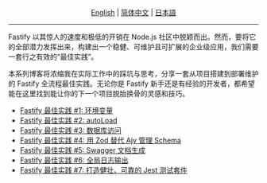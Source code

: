 <p align="center">
  <a href="README.md">English</a> |
  <a href="README.zh.md">简体中文</a> |
  <a href="README.ja.md">日本語</a>
</p>

---

Fastify 以其惊人的速度和极低的开销在 Node.js 社区中脱颖而出。然而，要将它的全部潜力发挥出来，构建出一个稳健、可维护且可扩展的企业级应用，我们需要一套行之有效的“最佳实践”。

本系列博客将浓缩我在实际工作中的踩坑与思考，分享一套从项目搭建到部署维护的 Fastify 全流程最佳实践。无论你是 Fastify 新手还是有经验的开发者，都希望能在这里找到能让你的下一个项目脱胎换骨的灵感和技巧。

- [Fastify 最佳实践 #1: 环境变量](https://blog.hushukang.com/zh/blog/0197aa81-a99c-7200-8540-08c70b697adb)
- [Fastify 最佳实践 #2: autoLoad](https://blog.hushukang.com/zh/blog/0197aa85-3c7d-71e0-a445-bbe27b820d4c)
- [Fastify 最佳实践 #3: 数据库访问](https://blog.hushukang.com/zh/blog/0197aa87-fcc8-73f9-8277-f7f838c5c9fd)
- [Fastify 最佳实践 #4: 用 Zod 替代 Ajv 管理 Schema](https://blog.hushukang.com/zh/blog/0197aa89-f483-70f9-ab07-9c48097e1188)
- [Fastify 最佳实践 #5: Swagger 文档生成](https://blog.hushukang.com/zh/blog/0197aa91-e1a6-7106-96af-3fde8ed01f96)
- [Fastify 最佳实践 #6: 全局日志输出](https://blog.hushukang.com/zh/blog/0197aa96-3985-7214-981f-0f11c05a11c6)
- [Fastify 最佳实践 #7: 打造健壮、可靠的 Jest 测试套件](https://blog.hushukang.com/zh/blog/0197aa98-8fed-75ac-91aa-44e9fc7a3aec)
